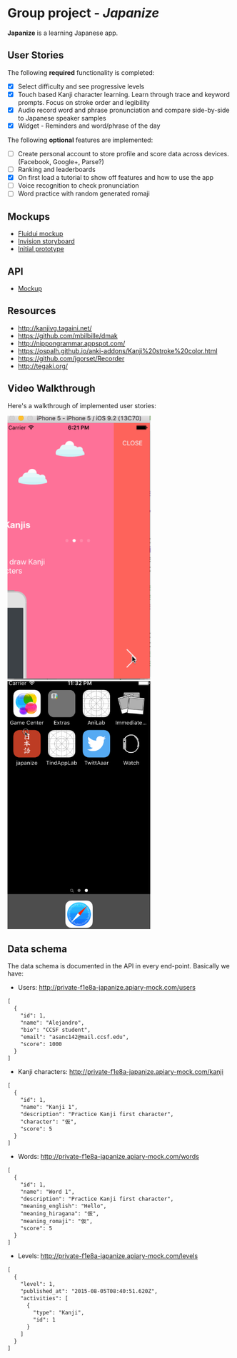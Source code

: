 # Group project - *Japanize*

**Japanize** is a learning Japanese app.

## User Stories

The following **required** functionality is completed:

- [X] Select difficulty and see progressive levels
- [X] Touch based Kanji character learning. Learn through trace and keyword prompts. Focus on stroke order and legibility
- [X] Audio record word and phrase pronunciation and compare side-by-side to Japanese speaker samples
- [X] Widget - Reminders and word/phrase of the day

The following **optional** features are implemented:

- [ ] Create personal account to store profile and score data across devices. (Facebook, Google+, Parse?)
- [ ] Ranking and leaderboards
- [X] On first load a tutorial to show off features and how to use the app
- [ ] Voice recognition to check pronunciation
- [ ] Word practice with random generated romaji

## Mockups

- [Fluidui mockup](https://www.fluidui.com/editor/live/preview/p_8GcThK0sN5ULhu99CC37CaAhpnJKyPVn.1456373676042)
- [Invision storyboard](https://invis.io/MS63T87PW)
- [Initial prototype](https://codepathuniversity.slack.com/files/xinxinxie-ccsf/F0NAYEM5F/file_feb_20__9_03_17_pm.jpeg)

## API
 - [Mockup](http://docs.japanize.apiary.io/)

## Resources
- http://kanjivg.tagaini.net/
- https://github.com/mbilbille/dmak
- http://nippongrammar.appspot.com/
- https://ospalh.github.io/anki-addons/Kanji%20stroke%20color.html
- https://github.com/jgorset/Recorder
- http://tegaki.org/

## Video Walkthrough 

Here's a walkthrough of implemented user stories:

<img width="320px" src='japanize.gif' title='Video Walkthrough'/> 
<img width="320px" src='walkthroughJP.gif' title='Video Walkthrough 2'/>

## Data schema

The data schema is documented in the API in every end-point. Basically we have:

 - Users: http://private-f1e8a-japanize.apiary-mock.com/users

```
[
  {
    "id": 1,
    "name": "Alejandro",
    "bio": "CCSF student",
    "email": "asanc142@mail.ccsf.edu",
    "score": 1000
  }
]
```

 - Kanji characters: http://private-f1e8a-japanize.apiary-mock.com/kanji

```
[
  {
    "id": 1,
    "name": "Kanji 1",
    "description": "Practice Kanji first character",
    "character": "仮",
    "score": 5
  }
]
```

 - Words: http://private-f1e8a-japanize.apiary-mock.com/words

```
[
  {
    "id": 1,
    "name": "Word 1",
    "description": "Practice Kanji first character",
    "meaning_english": "Hello",
    "meaning_hiragana": "仮",
    "meaning_romaji": "仮",
    "score": 5
  }
]
```

 - Levels: http://private-f1e8a-japanize.apiary-mock.com/levels

```
[
  {
    "level": 1,
    "published_at": "2015-08-05T08:40:51.620Z",
    "activities": [
      {
        "type": "Kanji",
        "id": 1
      }
    ]
  }
]
```
